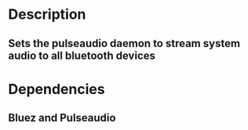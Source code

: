 # Description
## Sets the pulseaudio daemon to stream system audio to all bluetooth devices

# Dependencies 
## Bluez and Pulseaudio 
